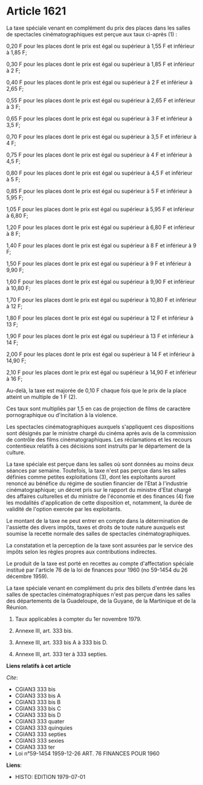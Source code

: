# Article 1621

La taxe spéciale venant en complément du prix des places dans les salles de spectacles cinématographiques est perçue aux taux
ci-après (1) :

0,20 F pour les places dont le prix est égal ou supérieur à 1,55  F et inférieur à 1,85 F;

0,30 F pour les places dont le prix est égal ou supérieur à 1,85 F et inférieur à 2 F;

0,40 F pour les places dont le prix est égal ou supérieur à 2 F et inférieur à 2,65 F;

0,55 F pour les places dont le prix est égal ou supérieur à 2,65 F et inférieur à 3 F;

0,65 F pour les places dont le prix est égal ou supérieur à 3 F et inférieur à 3,5 F;

0,70 F pour les places dont le prix est égal ou supérieur à 3,5 F et inférieur à 4 F;

0,75 F pour les places dont le prix est égal ou supérieur à 4 F et inférieur à 4,5 F;

0,80 F pour les places dont le prix est égal ou supérieur à 4,5 F et inférieur à 5 F;

0,85 F pour les places dont le prix est égal ou supérieur à 5 F et inférieur à 5,95 F;

1,05 F pour les places dont le prix est égal ou supérieur à 5,95 F et inférieur à 6,80 F;

1,20 F pour les places dont le prix est égal ou supérieur à 6,80 F et inférieur à 8 F;

1,40 F pour les places dont le prix est égal ou supérieur à 8 F et inférieur à 9 F;

1,50 F pour les places dont le prix est égal ou supérieur à 9 F et inférieur à 9,90 F;

1,60 F pour les places dont le prix est égal ou supérieur à 9,90 F et inférieur à 10,80 F;

1,70 F pour les places dont le prix est égal ou supérieur à 10,80 F et inférieur à 12 F;

1,80 F pour les places dont le prix est égal ou supérieur à 12 F et inférieur à 13 F;

1,90 F pour les places dont le prix est égal ou supérieur à 13 F et inférieur à 14 F;

2,00 F pour les places dont le prix est égal ou supérieur à 14 F et inférieur à 14,90 F;

2,10 F pour les places dont le prix est égal ou supérieur à 14,90 F et inférieur à 16 F;

Au-delà, la taxe est majorée de 0,10 F chaque fois que le prix de la place atteint un multiple de 1 F (2).

Ces taux sont multipliés par 1,5 en cas de projection de films de caractère pornographique ou d'incitation à la violence.

Les spectacles cinématographiques auxquels s'appliquent ces dispositions sont désignés par le ministre chargé du cinéma après
avis de la commission de contrôle des films cinématographiques. Les réclamations et les recours contentieux relatifs à ces
décisions sont instruits par le département de la culture.

La taxe spéciale est perçue dans les salles où sont données au moins deux séances par semaine. Toutefois, la taxe n'est pas
perçue dans les salles définies comme petites exploitations (3), dont les exploitants auront renoncé au bénéfice du régime de
soutien financier de l'Etat à l'industrie cinématographique; un décret pris sur le rapport du ministre d'Etat chargé des
affaires culturelles et du ministre de l'économie et des finances (4) fixe les modalités d'application de cette disposition
et, notamment, la durée de validité de l'option exercée par les exploitants.

Le montant de la taxe ne peut entrer en compte dans la détermination de l'assiette des divers impôts, taxes et droits de
toute nature auxquels est soumise la recette normale des salles de spectacles cinématographiques.

La constatation et la perception de la taxe sont assurées par le service des impôts selon les règles propres aux
contributions indirectes.

Le produit de la taxe est porté en recettes au compte d'affectation spéciale institué par l'article 76 de la loi de finances
pour 1960 (no 59-1454 du 26 décembre 1959).

La taxe spéciale venant en complément du prix des billets d'entrée dans les salles de spectacles cinématographiques n'est pas
perçue dans les salles des départements de la Guadeloupe, de la Guyane, de la Martinique et de la Réunion.

1)  Taux applicables à compter du 1er novembre 1979.

2)  Annexe III, art. 333 bis.

3)  Annexe III, art. 333 bis A à 333 bis D.

4)  Annexe III, art. 333 ter à 333 septies.

**Liens relatifs à cet article**

_Cite_:

  - CGIAN3 333 bis
  - CGIAN3 333 bis A
  - CGIAN3 333 bis B
  - CGIAN3 333 bis C
  - CGIAN3 333 bis D
  - CGIAN3 333 quater
  - CGIAN3 333 quinquies
  - CGIAN3 333 septies
  - CGIAN3 333 sexies
  - CGIAN3 333 ter
  - Loi n°59-1454 1959-12-26 ART. 76 FINANCES POUR 1960

**Liens**:

  - HISTO: EDITION 1979-07-01
